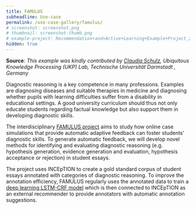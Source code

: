 ```yaml
---
title: FAMULUS
subheadline: Use-case
permalink: /use-case-gallery/famulus/
# screenshot: screenshot.png
# thumbnail: screenshot-thumb.png
# example-project: Recommendation+and+Active+Learning+Example+Project_2018-07-05_1103.zip
hidden: true
---
```


**Source**: <i>This example was kindly contributed by 
<a href="https://www.informatik.tu-darmstadt.de/ukp/ukp_home/staff_ukp/detailseite_mitarbeiter_1_41920.en.jsp">Claudia Schulz</a>,
 Ubiquitous Knowledge Processing (UKP) Lab, Technische Universität Darmstadt , Germany</i>

Diagnostic reasoning is a key competence in many professions. Examples are diagnosing diseases and 
suitable therapies in medicine and diagnosing whether pupils with learning difficulties suffer from
a disability in educational settings. A good university curriculum should thus not only educate
students regarding factual knowledge but also support them in developing diagnostic skills.

The interdisciplinary [FAMULUS project][1] aims to study how online case simulations that provide
automatic adaptive feedback can foster students' diagnostic skills. To generate automatic feedback,
we will develop novel methods for identifying and evaluating diagnostic reasoning (e.g. hypothesis
generation, evidence generation and evaluation, hypothesis acceptance or rejection) in student
essays.

The project uses INCEpTION to create a gold standard corpus of student essays annotated with 
categories of diagnostic reasoning. To improve the annotation efficiency, FAMULUS regularly uses
the annotated data to train a [deep learning LSTM-CRF model][2] which is then connected to INCEpTION
as an external recommender to provide annotators with automatic annotation suggestions.

[1]: http://www.famulus-project.de
[2]: https://tubiblio.ulb.tu-darmstadt.de/107254/